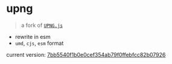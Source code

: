 # upng

> a fork of [`UPNG.js`](https://github.com/photopea/UPNG.js)

- rewrite in esm
- `umd`, `cjs`, `esm` format

current version: [7bb5540f1b0e0cef354ab79f0ffebfcc82b07926](https://github.com/photopea/UPNG.js/commit/7bb5540f1b0e0cef354ab79f0ffebfcc82b07926)
